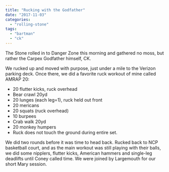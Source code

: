 ```yaml
---
title: "Rucking with the Godfather"
date: "2017-11-03"
categories: 
  - "rolling-stone"
tags: 
  - "bartman"
  - "ck"
---
```


The Stone rolled in to Danger Zone this morning and gathered no moss, but rather the Carpex Godfather himself, CK.

We rucked up and moved with purpose, just under a mile to the Verizon parking deck. Once there, we did a favorite ruck workout of mine called AMRAP 20:

- 20 flutter kicks, ruck overhead
- Bear crawl 20yd
- 20 lunges (each leg=1), ruck held out front
- 20 mericans
- 20 squats (ruck overhead)
- 10 burpees
- Crab walk 20yd
- 20 monkey humpers
- Ruck does not touch the ground during entire set.

We did two rounds before it was time to head back. Rucked back to NCP basketball court, and as the main workout was still playing with their balls, we did some nipplers, flutter kicks, American hammers and single-leg deadlifts until Coney called time. We were joined by Largemouth for our short Mary session.
